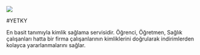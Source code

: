 
![](https://github.com/YETKY/.github/assests/logo.png?raw=true)

#YETKY

En basit tanımıyla kimlik sağlama servisidir. Öğrenci, Öğretmen, Sağlık çalışanları hatta bir firma çalışanlarının
kimliklerini doğrularak indirimlerden kolayca yararlanmalarını sağlar.
